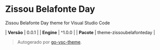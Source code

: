 # Zissou Belafonte Day

Zissou Belafonte Day theme for Visual Studio Code

| **Versão** | 0.0.1 |
| **Engine** | ^1.0.0 |
| **Pacote** | theme-zissoubelafonteday |

> Autogerado por [go-vsc-theme](https://github.com/natalbu/go-vsc-theme).
